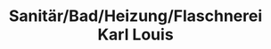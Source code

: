 ---
title: "Sanitär/Bad/Heizung/Flaschnerei Karl Louis"
url: /stuttgart/sanitaer-bad-heizung-flaschnerei-karl-louis/
shop: Allgemein
---